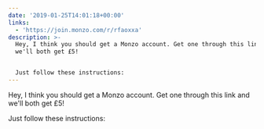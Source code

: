 ```yaml
---
date: '2019-01-25T14:01:18+00:00'
links:
  - 'https://join.monzo.com/r/rfaoxxa'
description: >-
  Hey, I think you should get a Monzo account. Get one through this link and
  we'll both get £5!


  Just follow these instructions:
---
```

Hey, I think you should get a Monzo account. Get one through this link and we'll both get £5!

Just follow these instructions: 
